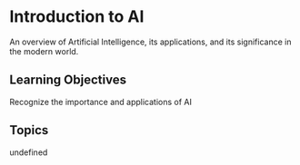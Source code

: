 # Introduction to AI

An overview of Artificial Intelligence, its applications, and its significance in the modern world.

## Learning Objectives
Recognize the importance and applications of AI

## Topics
undefined